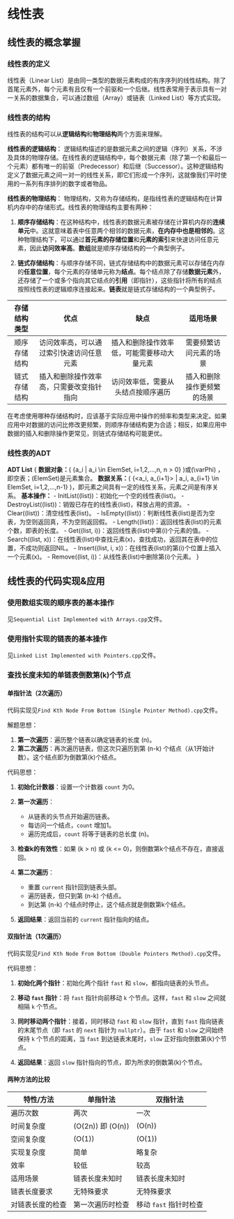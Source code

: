 # 线性表

## 线性表的概念掌握

### 线性表的定义

线性表（Linear List）是由同一类型的数据元素构成的有序序列的线性结构。除了首尾元素外，每个元素有且仅有一个前驱和一个后继。线性表常用于表示具有一对一关系的数据集合，可以通过数组（Array）或链表（Linked List）等方式实现。

### 线性表的结构

线性表的结构可以从**逻辑结构**和**物理结构**两个方面来理解。

**线性表的逻辑结构**：
逻辑结构描述的是数据元素之间的逻辑（序列）关系，不涉及具体的物理存储。在线性表的逻辑结构中，每个数据元素（除了第一个和最后一个元素）都有唯一的前驱（Predecessor）和后继（Successor）。这种逻辑结构定义了数据元素之间一对一的线性关系，即它们形成一个序列，这就像我们平时使用的一系列有序排列的数字或者物品。

**线性表的物理结构**：
物理结构，又称为存储结构，是指线性表的逻辑结构在计算机内存中的存储形式。线性表的物理结构主要有两种：

1. **顺序存储结构**：在这种结构中，线性表的数据元素被存储在计算机内存的**连续单元**中。这就意味着表中任意两个相邻的数据元素，**在内存中也是相邻的**。这种物理结构下，可以通过**首元素的存储位置**和**元素的索引**来快速访问任意元素，因此**访问效率高**。**数组**就是顺序存储结构的一个典型例子。

2. **链式存储结构**：与顺序存储不同，链式存储结构中的数据元素可以存储在内存的**任意位置**，每个元素的存储单元称为**结点**。每个结点除了存储**数据元素**外，还存储了一个或多个指向其它结点的**引用**（即指针），这些指针将所有的结点按照线性表的逻辑顺序连接起来。**链表**就是链式存储结构的一个典型例子。

| 存储结构类型 | 优点 | 缺点 | 适用场景 |
|:------------:|:----:|:----:|:--------:|
| 顺序存储结构 | 访问效率高，可以通过索引快速访问任意元素 | 插入和删除操作效率低，可能需要移动大量元素 | 需要频繁访问元素的场景 |
| 链式存储结构 | 插入和删除操作效率高，只需要改变指针指向 | 访问效率低，需要从头结点按顺序遍历 | 插入和删除操作更频繁的场景 |

在考虑使用哪种存储结构时，应该基于实际应用中操作的频率和类型来决定。如果应用中对数据的访问比修改更频繁，则顺序存储结构更为合适；相反，如果应用中数据的插入和删除操作更常见，则链式存储结构可能更优。

### 线性表的ADT

**ADT List** {
    **数据对象：**\( \{a_i | a_i \in ElemSet, i=1,2,...,n, n > 0\} \)或\(\varPhi\) ，即空表；\(ElemSet\)是元素集合。
    **数据关系：**\( \{<a_i, a_{i+1}> | a_i, a_{i+1} \in ElemSet, i=1,2,...,n-1\} \)，即元素之间具有一定的线性关系，元素之间是有序关系。
    **基本操作：**
    - InitList(\(list\))：初始化一个空的线性表\(list\)。
    - DestroyList(\(list\))：销毁已存在的线性表\(list\)，释放占用的资源。
    - Clear(\(list\))：清空线性表\(list\)。
    - IsEmpty(\(list\))：判断线性表\(list\)是否为空表，为空则返回真，不为空则返回假。
    - Length(\(list\))：返回线性表\(list\)的元素个数，即表的长度。
    - Get(\(list, i\))：返回线性表\(list\)中第\(i\)个元素的值。
    - Search(\(list, x\))：在线性表\(list\)中查找元素\(x\)，查找成功，返回其在表中的位置，不成功则返回NIL。
    - Insert(\(list, i, x\))：在线性表\(list\)的第\(i\)个位置上插入一个元素\(x\)。
    - Remove(\(list, i\))：从线性表\(list\)中删除第\(i\)个元素。
}

## 线性表的代码实现&应用

### 使用数组实现的顺序表的基本操作

见`Sequential List Implemented with Arrays.cpp`文件。

### 使用指针实现的链表的基本操作

见`Linked List Implemented with Pointers.cpp`文件。

### 查找长度未知的单链表倒数第\(k\)个节点

#### 单指针法（2次遍历）

代码实现见`Find Kth Node From Bottom (Single Pointer Method).cpp`文件。

解题思想：

1. **第一次遍历**：遍历整个链表以确定链表的长度 \(n\)。
2. **第二次遍历**：再次遍历链表，但这次只遍历到第 \(n-k\) 个结点（从1开始计数）。这个结点即为倒数第\(k\)个结点。

代码思想：

1. **初始化计数器**：设置一个计数器 `count` 为0。

2. **第一次遍历**：
   - 从链表的头节点开始遍历链表。
   - 每访问一个结点，`count` 增加1。
   - 遍历完成后，`count` 将等于链表的总长度 \(n\)。

3. **检查k的有效性**：如果 \(k > n\) 或 \(k <= 0\)，则倒数第k个结点不存在，直接返回。

4. **第二次遍历**：
   - 重置 `current` 指针回到链表头部。
   - 遍历链表，但只到第 \(n-k\) 个结点。
   - 到达第 \(n-k\) 个结点时停止，这个结点就是倒数第k个结点。

5. **返回结果**：返回当前的 `current` 指针指向的结点。

#### 双指针法（1次遍历）

代码实现见`Find Kth Node From Bottom (Double Pointers Method).cpp`文件。

代码思想：

1. **初始化两个指针**：初始化两个指针 `fast` 和 `slow`，都指向链表的头节点。

2. **移动 `fast` 指针**：将 `fast` 指针向前移动 `k` 个节点。这样，`fast` 和 `slow` 之间就相隔 `k` 个节点。

3. **同时移动两个指针**：接着，同时移动 `fast` 和 `slow` 指针，直到 `fast` 指向链表的末尾节点（即 `fast` 的 `next` 指针为 `nullptr`）。由于 `fast` 和 `slow` 之间始终保持 `k` 个节点的距离，当 `fast` 到达链表末尾时，`slow` 正好指向倒数第\(k\)个节点。

4. **返回结果**：返回 `slow` 指针指向的节点，即为所求的倒数第\(k\)个节点。

#### 两种方法的比较

| 特性/方法       | 单指针法               | 双指针法               |
|-----------------|-----------------------|-----------------------|
| 遍历次数         | 两次                   | 一次                   |
| 时间复杂度       | \(O(2n)\) 即 \(O(n)\) | \(O(n)\)              |
| 空间复杂度       | \(O(1)\)              | \(O(1)\)              |
| 实现复杂度       | 简单                   | 略复杂                 |
| 效率             | 较低                   | 较高                   |
| 适用场景         | 链表长度未知时         | 链表长度未知时         |
| 链表长度要求     | 无特殊要求             | 无特殊要求             |
| 对链表长度的检查 | 第一次遍历时检查       | 移动 `fast` 指针时检查 |

